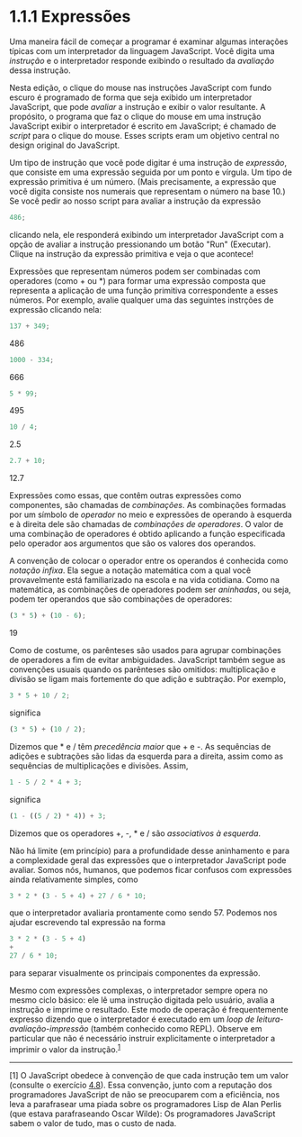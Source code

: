 # 1.1.1  Expressões

Uma maneira fácil de começar a programar é examinar algumas interações típicas com um interpretador da linguagem JavaScript. Você digita uma *instrução* e o interpretador responde exibindo o resultado da *avaliação* dessa instrução.

Nesta edição, o clique do mouse nas instruções JavaScript com fundo escuro é programado de forma que seja exibido um interpretador JavaScript, que pode *avaliar* a instrução e exibir o valor resultante. A propósito, o programa que faz o clique do mouse em uma instrução JavaScript exibir o interpretador é escrito em JavaScript; é chamado de *script* para o clique do mouse. Esses scripts eram um objetivo central no design original do JavaScript.

Um tipo de instrução que você pode digitar é uma instrução de *expressão*, que consiste em uma expressão seguida por um ponto e vírgula. Um tipo de expressão primitiva é um número. (Mais precisamente, a expressão que você digita consiste nos numerais que representam o número na base 10.) Se você pedir ao nosso script para avaliar a instrução da expressão

```js
486; 
```

clicando nela, ele responderá exibindo um interpretador JavaScript com a opção de avaliar a instrução pressionando um botão "Run" (Executar). Clique na instrução da expressão primitiva e veja o que acontece!

Expressões que representam números podem ser combinadas com operadores (como + ou \*) para formar uma expressão composta que representa a aplicação de uma função primitiva correspondente a esses números. Por exemplo, avalie qualquer uma das seguintes instrções de expressão clicando nela:

```js
137 + 349; 
```
486

```js
1000 - 334; 
```
666

```js
5 * 99; 
```
495

```js
10 / 4; 
```
2.5

```js
2.7 + 10; 
```
12.7

Expressões como essas, que contêm outras expressões como componentes, são chamadas de *combinações*. As combinações formadas por um símbolo de *operador* no meio e expressões de operando à esquerda e à direita dele são chamadas de *combinações de operadores*. O valor de uma combinação de operadores é obtido aplicando a função especificada pelo operador aos argumentos que são os valores dos operandos.

A convenção de colocar o operador entre os operandos é conhecida como *notação infixa*. Ela segue a notação matemática com a qual você provavelmente está familiarizado na escola e na vida cotidiana. Como na matemática, as combinações de operadores podem ser *aninhadas*, ou seja, podem ter operandos que são combinações de operadores:

```js
(3 * 5) + (10 - 6); 
```
19

Como de costume, os parênteses são usados para agrupar combinações de operadores a fim de evitar ambiguidades. JavaScript também segue as convenções usuais quando os parênteses são omitidos: multiplicação e divisão se ligam mais fortemente do que adição e subtração. Por exemplo,

```js
3 * 5 + 10 / 2; 
```

significa

```js
(3 * 5) + (10 / 2); 
```

Dizemos que \* e / têm *precedência maior* que + e -. As sequências de adições e subtrações são lidas da esquerda para a direita, assim como as sequências de multiplicações e divisões. Assim,

```js
1 - 5 / 2 * 4 + 3; 
```

significa

```js
(1 - ((5 / 2) * 4)) + 3; 
```

Dizemos que os operadores +, -, \* e / são *associativos à esquerda*.

Não há limite (em princípio) para a profundidade desse aninhamento e para a complexidade geral das expressões que o interpretador JavaScript pode avaliar. Somos nós, humanos, que podemos ficar confusos com expressões ainda relativamente simples, como

```js
3 * 2 * (3 - 5 + 4) + 27 / 6 * 10; 
```

que o interpretador avaliaria prontamente como sendo 57. Podemos nos ajudar escrevendo tal expressão na forma

```js
3 * 2 * (3 - 5 + 4) 
+ 
27 / 6 * 10; 
```

para separar visualmente os principais componentes da expressão.

Mesmo com expressões complexas, o interpretador sempre opera no mesmo ciclo básico: ele lê uma instrução digitada pelo usuário, avalia a instrução e imprime o resultado. Este modo de operação é frequentemente expresso dizendo que o interpretador é executado em um *loop de leitura-avaliação-impressão* (também conhecido como REPL). Observe em particular que não é necessário instruir explicitamente o interpretador a imprimir o valor da instrução.<sup>[1](#footnote-1)</sup>

-----

<a name="footnote-link-1"></a> [1] O JavaScript obedece à convenção de que cada instrução tem um valor (consulte o exercício [4.8](4.1.2#ex-4.8)). Essa convenção, junto com a reputação dos programadores JavaScript de não se preocuparem com a eficiência, nos leva a parafrasear uma piada sobre os programadores Lisp de Alan Perlis (que estava parafraseando Oscar Wilde): Os programadores JavaScript sabem o valor de tudo, mas o custo de nada.
